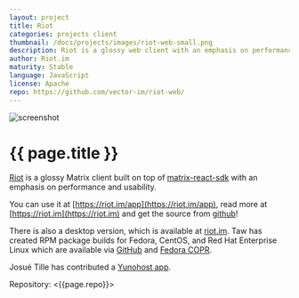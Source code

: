 ```yaml
---
layout: project
title: Riot
categories: projects client
thumbnail: /docs/projects/images/riot-web-small.png
description: Riot is a glossy web client with an emphasis on performance and usability
author: Riot.im
maturity: Stable
language: JavaScript
license: Apache
repo: https://github.com/vector-im/riot-web/
---
```


![screenshot](/docs/projects/images/riot-web-large.png "{{ page.title }}")

# {{ page.title }}
[Riot](https://riot.im) is a glossy Matrix client built on top of [matrix-react-sdk](http://matrix.org/docs/projects/sdk/matrix.org-react-sdk.html) with an emphasis on performance and usability.

You can use it at [https://riot.im/app](https://riot.im/app), read more at [https://riot.im](https://riot.im) and get the source from [github](https://github.com/vector-im/vector-web)!

There is also a desktop version, which is available at [riot.im](https://riot.im/desktop.html). Taw has created RPM package builds for Fedora, CentOS, and Red Hat Enterprise Linux which are available via [GitHub](https://github.com/taw00/riot-rpm/) and [Fedora COPR](https://copr.fedorainfracloud.org/coprs/taw/Riot/).

Josué Tille has contributed a [Yunohost app](https://github.com/Josue-T/riot_ynh).

Repository: <{{page.repo}}>
